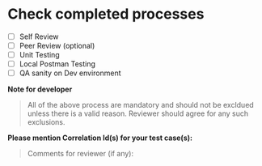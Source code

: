 # Check completed processes
- [ ] Self Review 
- [ ] Peer Review (optional)
- [ ] Unit Testing
- [ ] Local Postman Testing
- [ ] QA sanity on Dev environment

**Note for developer**
>All of the above process are mandatory and should not be excldued unless there is a valid reason. Reviewer should agree for any such exclusions.

**Please mention Correlation Id(s) for your test case(s):**

> Comments for reviewer (if any): 


